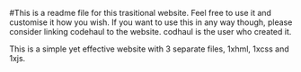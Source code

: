 #This is a readme file for this trasitional website.
Feel free to use it and customise it how you wish. If you want to use this in any way though, please consider linking codehaul to the website. codhaul is the user who created
it.

This is a simple yet effective website with 3 separate files, 1xhml, 1xcss and 1xjs.
